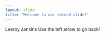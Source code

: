 ```yaml
---
layout: slide
title: "Welcome to our second slide!"
---
```

Leeroy Jenkins
Use the left arrow to go back!
